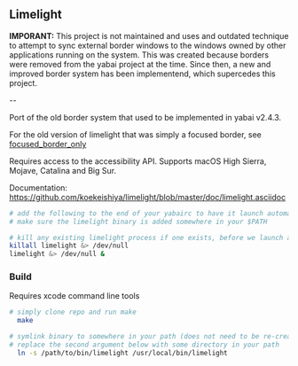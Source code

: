 ## Limelight

**IMPORANT:** This project is not maintained and uses and outdated technique to attempt to sync external border windows to the windows owned by other applications running on the system.
This was created because borders were removed from the yabai project at the time. Since then, a new and improved border system has been implementend, which supercedes this project.

--

Port of the old border system that used to be implemented in yabai v2.4.3.

For the old version of limelight that was simply a focused border, see [focused_border_only](https://github.com/koekeishiya/limelight/tree/focused_border_only)

Requires access to the accessibility API. Supports macOS High Sierra, Mojave, Catalina and Big Sur.

Documentation: https://github.com/koekeishiya/limelight/blob/master/doc/limelight.asciidoc

```sh
# add the following to the end of your yabairc to have it launch automatically when yabai starts.
# make sure the limelight binary is added somewhere in your $PATH

# kill any existing limelight process if one exists, before we launch a new one
killall limelight &> /dev/null
limelight &> /dev/null &
```

### Build

Requires xcode command line tools

```sh
# simply clone repo and run make
  make

# symlink binary to somewhere in your path (does not need to be re-created after a rebuild)
# replace the second argument below with some directory in your path
  ln -s /path/to/bin/limelight /usr/local/bin/limelight
```
